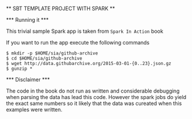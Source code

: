 
** SBT TEMPLATE PROJECT WITH SPARK **


*** Running it ***

This trivial sample Spark app is taken from `Spark In Action` book

If you want to run the app execute the following commands

```
$ mkdir -p $HOME/sia/github-archive
$ cd $HOME/sia/github-archive
$ wget http://data.githubarchive.org/2015-03-01-{0..23}.json.gz
$ gunzip *
```

*** Disclaimer ***

The code in the book do not run as written and considerable debugging when parsing the data has lead this code. However the spark jobs do yield the exact same numbers so it likely that the data was cureated when this examples were written.